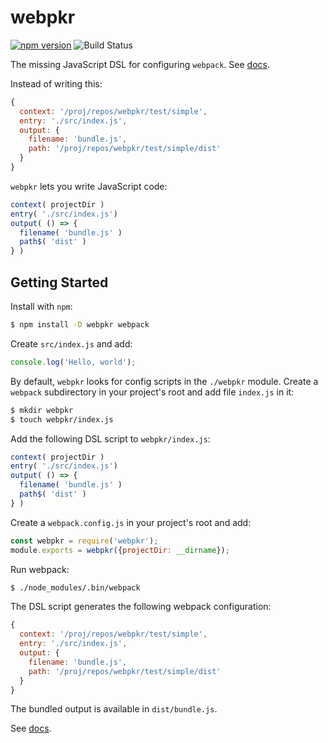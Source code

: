 # webpkr
[![npm version](https://badge.fury.io/js/webpkr.svg)](https://badge.fury.io/js/webpkr)
![Build Status](https://travis-ci.org/venkatperi/webpkr.svg?branch=master)

The missing JavaScript DSL for configuring `webpack`.
See [docs](https://venkatperi.github.io/webpkr-doc/).

Instead of writing this:

```javascript
{
  context: '/proj/repos/webpkr/test/simple',
  entry: './src/index.js',
  output: {
    filename: 'bundle.js',
    path: '/proj/repos/webpkr/test/simple/dist'
  }
}
```

`webpkr` lets you write JavaScript code:

```javascript
context( projectDir )
entry( './src/index.js')
output( () => {
  filename( 'bundle.js' )
  path$( 'dist' )
} )
```

## Getting Started

 Install with `npm`:

```bash
$ npm install -D webpkr webpack
```

Create `src/index.js` and add:

```javascript
console.log('Hello, world');
```

By default, `webpkr` looks for config scripts in the `./webpkr` module. Create a `webpack` subdirectory in your project's root and add file `index.js` in it:
```bash
$ mkdir webpkr
$ touch webpkr/index.js
```

Add the following DSL script to `webpkr/index.js`:

```javascript
context( projectDir )
entry( './src/index.js')
output( () => {
  filename( 'bundle.js' )
  path$( 'dist' )
} )
```
Create a `webpack.config.js` in your project's root and add:

```javascript
const webpkr = require('webpkr');
module.exports = webpkr({projectDir: __dirname});
```

Run webpack:

```bash
$ ./node_modules/.bin/webpack
```

The DSL script generates the following webpack configuration:

```JavaScript
{
  context: '/proj/repos/webpkr/test/simple',
  entry: './src/index.js',
  output: {
    filename: 'bundle.js',
    path: '/proj/repos/webpkr/test/simple/dist'
  }
}
```

The bundled output is available in `dist/bundle.js`.

See [docs](https://venkatperi.github.io/webpkr-doc/).

